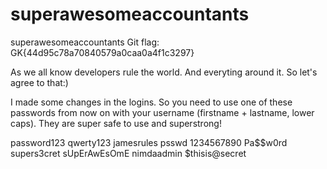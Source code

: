 # superawesomeaccountants
superawesomeaccountants
Git flag: GK{44d95c78a70840579a0caa0a4f1c3297}

As we all know developers rule the world. And everyting around it. So let's agree to that:)

I made some changes in the logins. So you need to use one of these passwords from now on with your username (firstname + lastname, lower caps). They are super safe to use and superstrong!

password123
qwerty123
jamesrules
psswd
1234567890
Pa$$w0rd
supers3cret
sUpErAwEsOmE
nimdaadmin
$thisis@secret
